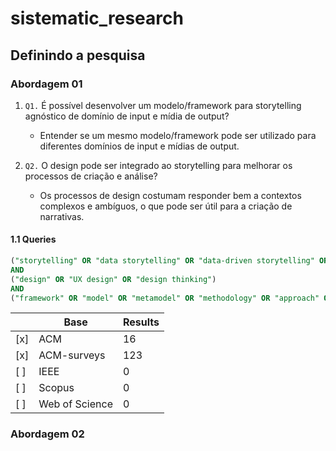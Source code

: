 # sistematic_research

## Definindo a pesquisa

### Abordagem 01

1. `Q1.` É possível desenvolver um modelo/framework para storytelling agnóstico de domínio de input e mídia de output?

    - Entender se um mesmo modelo/framework pode ser utilizado para diferentes domínios de input e mídias de output.

2. `Q2.` O design pode ser integrado ao storytelling para melhorar os processos de criação e análise?

    - Os processos de design costumam responder bem a contextos complexos e ambíguos, o que pode ser útil para a criação de narrativas.

#### 1.1 Queries

```sql
("storytelling" OR "data storytelling" OR "data-driven storytelling" OR "narrative" OR "narrative-driven")
AND
("design" OR "UX design" OR "design thinking")
AND
("framework" OR "model" OR "metamodel" OR "methodology" OR "approach" OR "process" OR "strategy")
```

|     | Base           | Results |
|-----|----------------|---------|
| [x] | ACM            | 16      |
| [x] | ACM-surveys    | 123     |
| [ ] | IEEE           | 0       |
| [ ] | Scopus         | 0       |
| [ ] | Web of Science | 0       |

### Abordagem 02
 
